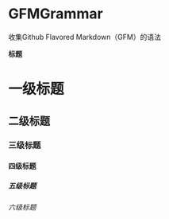 # GFMGrammar
收集Github Flavored Markdown（GFM）的语法

**标题**

# 一级标题
## 二级标题
### 三级标题
#### 四级标题
##### 五级标题
###### 六级标题
